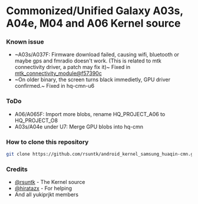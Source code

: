# Commonized/Unified Galaxy A03s, A04e, M04 and A06 Kernel source

### Known issue
- ~A03s/A037F: Firmware download failed, causing wifi, bluetooth or maybe gps and fmradio doesn't work. (This is related to mtk connectivity driver, a patch may fix it)~ Fixed in [mtk_connectivity_module@f57390c](https://github.com/rsuntkOrgs/mtk_connectivity_module/commit/f57390ca7332a2a6cead7ab5731f90aeef4a3db5)
- ~On older binary, the screen turns black immedietly, GPU driver confirmed.~ Fixed in hq-cmn-u6

### ToDo
- A06/A065F: Import more blobs, rename HQ_PROJECT_A06 to HQ_PROJECT_O8
- A03s/A04e under U7: Merge GPU blobs into hq-cmn

### How to clone this repository
```sh
git clone https://github.com/rsuntk/android_kernel_samsung_huaqin-cmn.git
```

### Credits
- [@rsuntk](https://github.com/rsuntk) - The Kernel source
- [@hiratazx](https://github.com/hiratazx) - For helping
- And all yukiprjkt members
